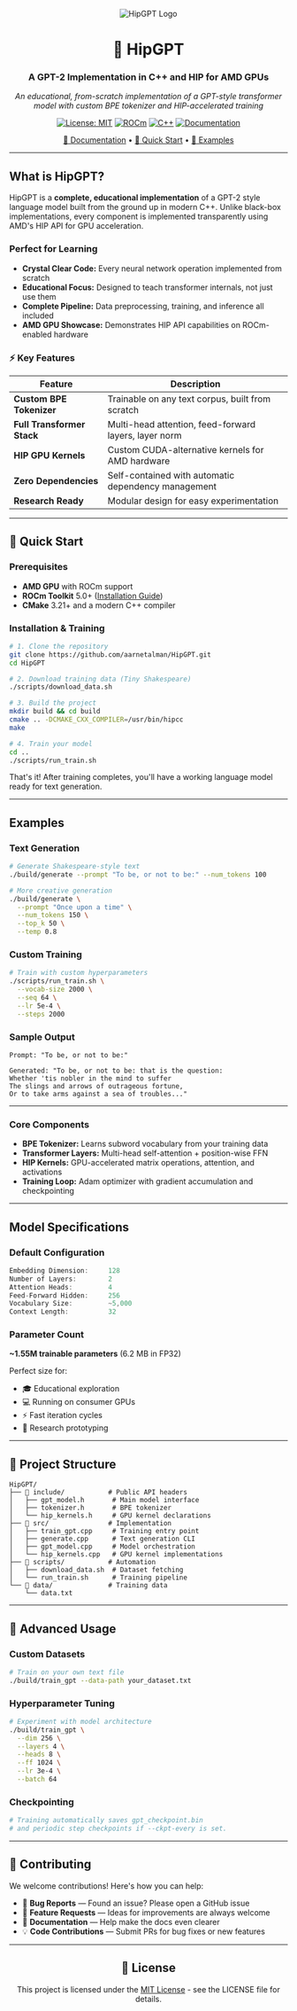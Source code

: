 <div align="center">

![HipGPT Logo](https://raw.githubusercontent.com/aarnetalman/HipGPT/main/assets/images/hip-hamster.png)

# 🐹 HipGPT

### A GPT-2 Implementation in C++ and HIP for AMD GPUs

*An educational, from-scratch implementation of a GPT-style transformer model with custom BPE tokenizer and HIP-accelerated training*

[![License: MIT](https://img.shields.io/badge/License-MIT-yellow.svg)](https://opensource.org/licenses/MIT)
[![ROCm](https://img.shields.io/badge/ROCm-5.0+-blue.svg)](https://rocm.docs.amd.com/)
[![C++](https://img.shields.io/badge/C++-17-blue.svg)](https://isocpp.org/)
[![Documentation](https://img.shields.io/badge/docs-hipgpt.github.io-green.svg)](https://hipgpt.github.io)

[📖 Documentation](https://hipgpt.github.io) • [🚀 Quick Start](#-quick-start) • [🎯 Examples](#-examples)

</div>

---

## What is HipGPT?

HipGPT is a **complete, educational implementation** of a GPT-2 style language model built from the ground up in modern C++. Unlike black-box implementations, every component is implemented transparently using AMD's HIP API for GPU acceleration.

### Perfect for Learning
- **Crystal Clear Code:** Every neural network operation implemented from scratch  
- **Educational Focus:** Designed to teach transformer internals, not just use them  
- **Complete Pipeline:** Data preprocessing, training, and inference all included  
- **AMD GPU Showcase:** Demonstrates HIP API capabilities on ROCm-enabled hardware  

### ⚡ Key Features

| Feature | Description |
|---------|-------------|
| **Custom BPE Tokenizer** | Trainable on any text corpus, built from scratch |
| **Full Transformer Stack** | Multi-head attention, feed-forward layers, layer norm |
| **HIP GPU Kernels** | Custom CUDA-alternative kernels for AMD hardware |
| **Zero Dependencies** | Self-contained with automatic dependency management |
| **Research Ready** | Modular design for easy experimentation |

---

## 🚀 Quick Start

### Prerequisites
- **AMD GPU** with ROCm support  
- **ROCm Toolkit** 5.0+ ([Installation Guide](https://rocm.docs.amd.com/en/latest/deploy/linux/index.html))  
- **CMake** 3.21+ and a modern C++ compiler  

### Installation & Training

```bash
# 1. Clone the repository
git clone https://github.com/aarnetalman/HipGPT.git
cd HipGPT

# 2. Download training data (Tiny Shakespeare)
./scripts/download_data.sh

# 3. Build the project
mkdir build && cd build
cmake .. -DCMAKE_CXX_COMPILER=/usr/bin/hipcc
make

# 4. Train your model
cd ..
./scripts/run_train.sh
````

That's it! After training completes, you'll have a working language model ready for text generation.

---

## Examples

### Text Generation

```bash
# Generate Shakespeare-style text
./build/generate --prompt "To be, or not to be:" --num_tokens 100

# More creative generation
./build/generate \
  --prompt "Once upon a time" \
  --num_tokens 150 \
  --top_k 50 \
  --temp 0.8
```

### Custom Training

```bash
# Train with custom hyperparameters
./scripts/run_train.sh \
  --vocab-size 2000 \
  --seq 64 \
  --lr 5e-4 \
  --steps 2000
```

### Sample Output

```
Prompt: "To be, or not to be:"

Generated: "To be, or not to be: that is the question:
Whether 'tis nobler in the mind to suffer
The slings and arrows of outrageous fortune,
Or to take arms against a sea of troubles..."
```

---

### Core Components

* **BPE Tokenizer:** Learns subword vocabulary from your training data
* **Transformer Layers:** Multi-head self-attention + position-wise FFN
* **HIP Kernels:** GPU-accelerated matrix operations, attention, and activations
* **Training Loop:** Adam optimizer with gradient accumulation and checkpointing

---

## Model Specifications

### Default Configuration

```cpp
Embedding Dimension:     128
Number of Layers:        2
Attention Heads:         4
Feed-Forward Hidden:     256
Vocabulary Size:         ~5,000
Context Length:          32
```

### Parameter Count

**\~1.55M trainable parameters** (6.2 MB in FP32)

Perfect size for:

* 🎓 Educational exploration
* 💻 Running on consumer GPUs
* ⚡ Fast iteration cycles
* 🔬 Research prototyping

---

## 📂 Project Structure

```
HipGPT/
├── 📁 include/           # Public API headers
│   ├── gpt_model.h       # Main model interface
│   ├── tokenizer.h       # BPE tokenizer
│   └── hip_kernels.h     # GPU kernel declarations
├── 📁 src/               # Implementation
│   ├── train_gpt.cpp     # Training entry point
│   ├── generate.cpp      # Text generation CLI
│   ├── gpt_model.cpp     # Model orchestration
│   └── hip_kernels.cpp   # GPU kernel implementations
├── 📁 scripts/           # Automation
│   ├── download_data.sh  # Dataset fetching
│   └── run_train.sh      # Training pipeline
└── 📁 data/              # Training data
    └── data.txt
```

---

## 🔧 Advanced Usage

### Custom Datasets

```bash
# Train on your own text file
./build/train_gpt --data-path your_dataset.txt
```

### Hyperparameter Tuning

```bash
# Experiment with model architecture
./build/train_gpt \
  --dim 256 \
  --layers 4 \
  --heads 8 \
  --ff 1024 \
  --lr 3e-4 \
  --batch 64
```

### Checkpointing

```bash
# Training automatically saves gpt_checkpoint.bin
# and periodic step checkpoints if --ckpt-every is set.
```

---

## 🤝 Contributing

We welcome contributions! Here's how you can help:

* 🐛 **Bug Reports** — Found an issue? Please open a GitHub issue
* 🚀 **Feature Requests** — Ideas for improvements are always welcome
* 📖 **Documentation** — Help make the docs even clearer
* 💡 **Code Contributions** — Submit PRs for bug fixes or new features

---

<div align="center">

## 📄 License

This project is licensed under the [MIT License](LICENSE) - see the LICENSE file for details.

</div>
